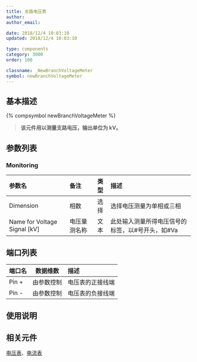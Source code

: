 ```yaml
---
title: 支路电压表
author:
author_email:

date: 2018/12/4 10:03:10
updated: 2018/12/4 10:03:10

type: components
category: 3000
order: 100

classname: _NewBranchVoltageMeter
symbol: newBranchVoltageMeter
---
```


## 基本描述

{% compsymbol newBranchVoltageMeter %}

> **该元件用以测量支路电压，输出单位为 kV。**

## 参数列表

### Monitoring

| 参数名                         | 备注         | 类型 | 描述                                             |
| :----------------------------- | :----------- | :--: | :----------------------------------------------- |
| Dimension                      | 相数         | 选择 | 选择电压测量为单相或三相                         |
| Name for Voltage Signal \[kV\] | 电压量测名称 | 文本 | 此处输入测量所得电压信号的标签，以#号开头，如#Va |

## 端口列表

| 端口名 |  数据维数  | 描述             |
| :----- | :--------: | :--------------- |
| Pin +  | 由参数控制 | 电压表的正接线端 |
| Pin -  | 由参数控制 | 电压表的负接线端 |

## 使用说明

## 相关元件

[电压表](comp_NewVoltageMeter.md)、[电流表](comp_NewCurrentMeter.md)
